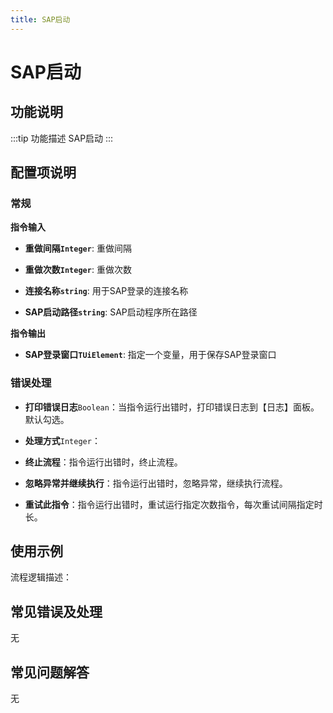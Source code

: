 ```yaml
---
title: SAP启动
---
```


# SAP启动

## 功能说明

:::tip 功能描述
SAP启动
:::

## 配置项说明

### 常规

**指令输入**

- **重做间隔`Integer`**: 重做间隔

- **重做次数`Integer`**: 重做次数

- **连接名称`string`**: 用于SAP登录的连接名称

- **SAP启动路径`string`**: SAP启动程序所在路径


**指令输出**

- **SAP登录窗口`TUiElement`**: 指定一个变量，用于保存SAP登录窗口

### 错误处理

- **打印错误日志**`Boolean`：当指令运行出错时，打印错误日志到【日志】面板。默认勾选。

- **处理方式**`Integer`：

 - **终止流程**：指令运行出错时，终止流程。

 - **忽略异常并继续执行**：指令运行出错时，忽略异常，继续执行流程。

 - **重试此指令**：指令运行出错时，重试运行指定次数指令，每次重试间隔指定时长。

## 使用示例

流程逻辑描述：

## 常见错误及处理

无

## 常见问题解答

无

